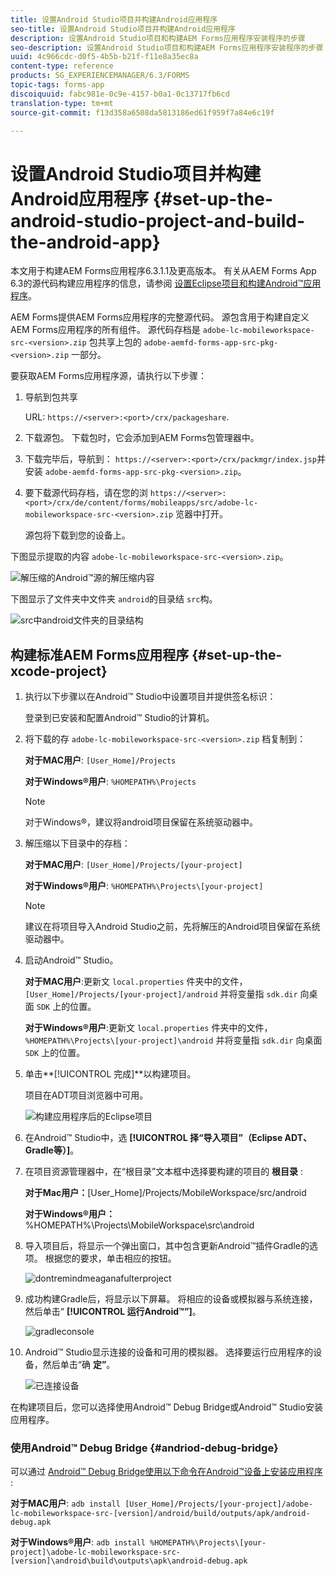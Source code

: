 ```yaml
---
title: 设置Android Studio项目并构建Android应用程序
seo-title: 设置Android Studio项目并构建Android应用程序
description: 设置Android Studio项目和构建AEM Forms应用程序安装程序的步骤
seo-description: 设置Android Studio项目和构建AEM Forms应用程序安装程序的步骤
uuid: 4c966cdc-d0f5-4b5b-b21f-f11e8a35ec8a
content-type: reference
products: SG_EXPERIENCEMANAGER/6.3/FORMS
topic-tags: forms-app
discoiquuid: fabc981e-0c9e-4157-b0a1-0c13717fb6cd
translation-type: tm+mt
source-git-commit: f13d358a6508da5813186ed61f959f7a84e6c19f

---
```



# 设置Android Studio项目并构建Android应用程序 {#set-up-the-android-studio-project-and-build-the-android-app}

本文用于构建AEM Forms应用程序6.3.1.1及更高版本。 有关从AEM Forms App 6.3的源代码构建应用程序的信息，请参阅 [设置Eclipse项目和构建Android™应用程序](/help/forms/using/setup-eclipse-project-build-installer.md)。

AEM Forms提供AEM Forms应用程序的完整源代码。 源包含用于构建自定义AEM Forms应用程序的所有组件。 源代码存档是 `adobe-lc-mobileworkspace-src-<version>.zip` 包共享上包的 `adobe-aemfd-forms-app-src-pkg-<version>.zip` 一部分。

要获取AEM Forms应用程序源，请执行以下步骤：

1. 导航到包共享

   URL: `https://<server>:<port>/crx/packageshare`.

1. 下载源包。 下载包时，它会添加到AEM Forms包管理器中。
1. 下载完毕后，导航到： `https://<server>:<port>/crx/packmgr/index.jsp`并安装 `adobe-aemfd-forms-app-src-pkg-<version>.zip`。

1. 要下载源代码存档，请在您的浏 `https://<server>:<port>/crx/de/content/forms/mobileapps/src/adobe-lc-mobileworkspace-src-<version>.zip` 览器中打开。

   源包将下载到您的设备上。

下图显示提取的内容 `adobe-lc-mobileworkspace-src-<version>.zip`。

![解压缩的Android™源的解压缩内容](assets/mws-content-1.png)

下图显示了文件夹中文件夹 `android`的目录结 `src`构。

![src中android文件夹的目录结构](assets/android-folder.png)

## 构建标准AEM Forms应用程序 {#set-up-the-xcode-project}

1. 执行以下步骤以在Android™ Studio中设置项目并提供签名标识：

   登录到已安装和配置Android™ Studio的计算机。

1. 将下载的存 `adobe-lc-mobileworkspace-src-<version>.zip` 档复制到：

   **对于MAC用户**: `[User_Home]/Projects`

   **对于Windows®用户**: `%HOMEPATH%\Projects`

   >[!NOTE]
   >
   >对于Windows®，建议将android项目保留在系统驱动器中。

1. 解压缩以下目录中的存档：

   **对于MAC用户**: `[User_Home]/Projects/[your-project]`

   **对于Windows®用户**: `%HOMEPATH%\Projects\[your-project]`

   >[!NOTE]
   >
   >建议在将项目导入Android Studio之前，先将解压的Android项目保留在系统驱动器中。

1. 启动Android™ Studio。

   **对于MAC用户**:更新文 `local.properties` 件夹中的文件， `[User_Home]/Projects/[your-project]/android` 并将变量指 `sdk.dir` 向桌面 `SDK` 上的位置。

   **对于Windows®用户**:更新文 `local.properties` 件夹中的文件， `%HOMEPATH%\Projects\[your-project]\android` 并将变量指 `sdk.dir` 向桌面 `SDK` 上的位置。

1. 单击**[!UICONTROL 完成]**以构建项目。

   项目在ADT项目浏览器中可用。

   ![构建应用程序后的Eclipse项目](assets/eclipsebuildmws.png)

1. 在Android™ Studio中，选 **[!UICONTROL 择“导入项目”（Eclipse ADT、Gradle等）]**。
1. 在项目资源管理器中，在“根目录”文本框中选择要构建的项目的 **根目录** :

   **对于Mac用户：**[User_Home]/Projects/MobileWorkspace/src/android

   **对于Windows®用户：** %HOMEPATH%\Projects\MobileWorkspace\src\android

1. 导入项目后，将显示一个弹出窗口，其中包含更新Android™插件Gradle的选项。 根据您的要求，单击相应的按钮。

   ![dontremindmeaganafulterproject](assets/dontremindmeagainforthisproject.png)

1. 成功构建Gradle后，将显示以下屏幕。 将相应的设备或模拟器与系统连接，然后单击“ **[!UICONTROL 运行Android™”]**。

   ![gradleconsole](assets/gradleconsole.png)

1. Android™ Studio显示连接的设备和可用的模拟器。 选择要运行应用程序的设备，然后单击“确 **定”**。

   ![已连接设备](assets/connecteddevice.png)

在构建项目后，您可以选择使用Android™ Debug Bridge或Android™ Studio安装应用程序。

### 使用Android™ Debug Bridge {#andriod-debug-bridge}

可以通过 [Android™ Debug Bridge使用以下命令在Android™设备上安装应用程序](https://developer.android.com/tools/help/adb.html) :

**对于MAC用户**: `adb install [User_Home]/Projects/[your-project]/adobe-lc-mobileworkspace-src-[version]/android/build/outputs/apk/android-debug.apk`

**对于Windows®用户**: `adb install %HOMEPATH%\Projects\[your-project]\adobe-lc-mobileworkspace-src-[version]\android\build\outputs\apk\android-debug.apk`

